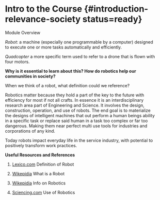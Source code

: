 # Intro to the Course {#introduction-relevance-society status=ready}

Module Overview

_Robot_: a machine (especially one programmable by a computer) designed to execute one or more tasks automatically and efficiently.

_Quadcopter_ a more specific term used to refer to a drone that is flown with four motors.

**Why is it essential to learn about this? How do robotics help our communities in society?**

When we think of a robot, what definition could we reference? 

Robotics matter because they hold a part of the key to the future with efficiency for most if not all crafts. In essence it is an interdisciplinary research area part of Engineering and Science. It involves the design, construction, operation, and use of robots. The end goal is to materialize the designs of intelligent machines that out perform a human beings ability in a specific task or replace said human in a task too complex or far too dangerous. Making them near perfect multi use tools for industries and corporations of any kind. 

Today robots impact everyday life in the service industry, with potential to positively transform work practices. 

**Useful Resources and References**

1. [Lexico.com](https://www.lexico.com/en/definition/robot) Definition of Robot

2. [Wikepidia](https://en.wikipedia.org/wiki/Robot) What is a Robot

3. [Wikepidia](https://en.wikipedia.org/wiki/Robotics) Info on Robotics

4. [Sciencing.com](https://sciencing.com/robots-used-in-everyday-life-12084150.html) Use of Robotics
